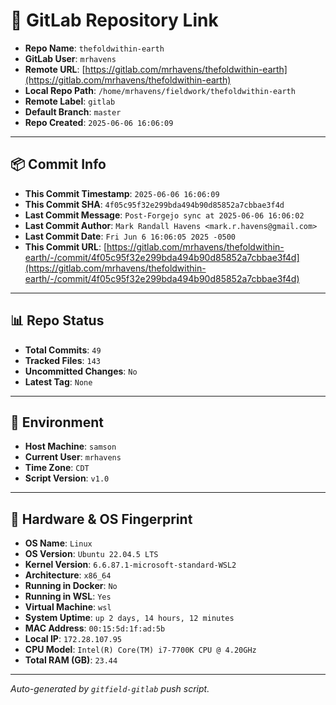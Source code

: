 # 🔗 GitLab Repository Link

- **Repo Name**: `thefoldwithin-earth`
- **GitLab User**: `mrhavens`
- **Remote URL**: [https://gitlab.com/mrhavens/thefoldwithin-earth](https://gitlab.com/mrhavens/thefoldwithin-earth)
- **Local Repo Path**: `/home/mrhavens/fieldwork/thefoldwithin-earth`
- **Remote Label**: `gitlab`
- **Default Branch**: `master`
- **Repo Created**: `2025-06-06 16:06:09`

---

## 📦 Commit Info

- **This Commit Timestamp**: `2025-06-06 16:06:09`
- **This Commit SHA**: `4f05c95f32e299bda494b90d85852a7cbbae3f4d`
- **Last Commit Message**: `Post-Forgejo sync at 2025-06-06 16:06:02`
- **Last Commit Author**: `Mark Randall Havens <mark.r.havens@gmail.com>`
- **Last Commit Date**: `Fri Jun 6 16:06:05 2025 -0500`
- **This Commit URL**: [https://gitlab.com/mrhavens/thefoldwithin-earth/-/commit/4f05c95f32e299bda494b90d85852a7cbbae3f4d](https://gitlab.com/mrhavens/thefoldwithin-earth/-/commit/4f05c95f32e299bda494b90d85852a7cbbae3f4d)

---

## 📊 Repo Status

- **Total Commits**: `49`
- **Tracked Files**: `143`
- **Uncommitted Changes**: `No`
- **Latest Tag**: `None`

---

## 🧽 Environment

- **Host Machine**: `samson`
- **Current User**: `mrhavens`
- **Time Zone**: `CDT`
- **Script Version**: `v1.0`

---

## 🧬 Hardware & OS Fingerprint

- **OS Name**: `Linux`
- **OS Version**: `Ubuntu 22.04.5 LTS`
- **Kernel Version**: `6.6.87.1-microsoft-standard-WSL2`
- **Architecture**: `x86_64`
- **Running in Docker**: `No`
- **Running in WSL**: `Yes`
- **Virtual Machine**: `wsl`
- **System Uptime**: `up 2 days, 14 hours, 12 minutes`
- **MAC Address**: `00:15:5d:1f:ad:5b`
- **Local IP**: `172.28.107.95`
- **CPU Model**: `Intel(R) Core(TM) i7-7700K CPU @ 4.20GHz`
- **Total RAM (GB)**: `23.44`

---

_Auto-generated by `gitfield-gitlab` push script._
